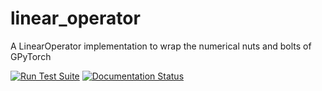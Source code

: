 # linear_operator

A LinearOperator implementation to wrap the numerical nuts and bolts of GPyTorch

[![Run Test Suite](https://github.com/cornellius-gp/linear_operator/actions/workflows/run_test_suite.yml/badge.svg)](https://github.com/cornellius-gp/linear_operator/actions/workflows/run_test_suite.yml)
[![Documentation Status](https://readthedocs.org/projects/linear-operator/badge/?version=latest)](https://linear-operator.readthedocs.io/en/latest/?badge=latest)
